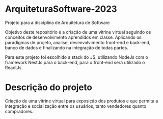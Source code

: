 # ArquiteturaSoftware-2023

Projeto para a disciplina de Arquitetura de Software

Objetivo deste repositório é a criação de uma vitrine virtual seguindo os conceitos de desenvolvimento aprendidos em classe. Aplicando os paradigmas de projeto, analise, desenvolvimento front-end e back-end, banco de dados e finalizando na integração de todas partes.

Para este projeto foi escolhido a stack do JS, utilizando NodeJs com o framework NestJs para o back-end, para o front-end será utilizado o ReactJs.

# Descrição do projeto

Criação de uma vitrine virtual para exposição dos produtos e que permita a integração e socialização entre os usuários, tanto vendedores quanto compradores. 
